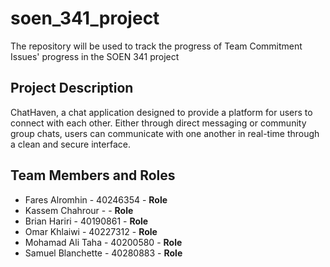 # soen_341_project

The repository will be used to track the progress of Team Commitment Issues' progress in the SOEN 341 project

## Project Description

ChatHaven, a chat application designed to provide a platform for users to connect with each other. Either through direct messaging or community group chats, users can communicate with one another in real-time through a clean and secure interface.

## Team Members and Roles

- Fares Alromhin - 40246354 - **Role**
- Kassem Chahrour - - **Role**
- Brian Hariri - 40190861 - **Role**
- Omar Khlaiwi - 40227312 - **Role**
- Mohamad Ali Taha - 40200580 - **Role**
- Samuel Blanchette - 40280883 - **Role**

